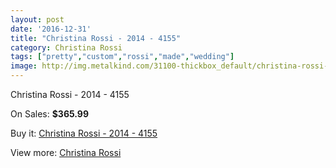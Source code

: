 ```yaml
---
layout: post
date: '2016-12-31'
title: "Christina Rossi - 2014 - 4155"
category: Christina Rossi
tags: ["pretty","custom","rossi","made","wedding"]
image: http://img.metalkind.com/31100-thickbox_default/christina-rossi-2014-4155.jpg
---
```

Christina Rossi - 2014 - 4155

On Sales: **$365.99**
<a href="https://www.metalkind.com/en/christina-rossi/10898-christina-rossi-2014-4155.html"><amp-img layout="responsive" width="600" height="600" src="//img.metalkind.com/31100-thickbox_default/christina-rossi-2014-4155.jpg" alt="Christina Rossi - 2014 - 4155 0" /></a>

Buy it: [Christina Rossi - 2014 - 4155](https://www.metalkind.com/en/christina-rossi/10898-christina-rossi-2014-4155.html "Christina Rossi - 2014 - 4155")

View more: [Christina Rossi](https://www.metalkind.com/en/129-christina-rossi "Christina Rossi")